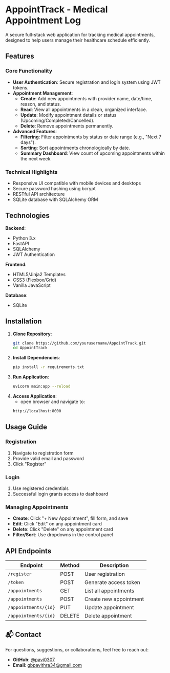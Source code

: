 # AppointTrack - Medical Appointment Log


A secure full-stack web application for tracking medical appointments, designed to help users manage their healthcare schedule efficiently.

## Features

### Core Functionality
- **User Authentication**: Secure registration and login system using JWT tokens.
- **Appointment Management**:
  - **Create**: Add new appointments with provider name, date/time, reason, and status.
  - **Read**: View all appointments in a clean, organized interface.
  - **Update**: Modify appointment details or status (Upcoming/Completed/Cancelled).
  - **Delete**: Remove appointments permanently.
- **Advanced Features**:
  - **Filtering**: Filter appointments by status or date range (e.g., "Next 7 days").
  - **Sorting**: Sort appointments chronologically by date.
  - **Summary Dashboard**: View count of upcoming appointments within the next week.

### Technical Highlights
- Responsive UI compatible with mobile devices and desktops
- Secure password hashing using bcrypt
- RESTful API architecture
- SQLite database with SQLAlchemy ORM

## Technologies

**Backend**:
- Python 3.x
- FastAPI
- SQLAlchemy
- JWT Authentication

**Frontend**:
- HTML5/Jinja2 Templates
- CSS3 (Flexbox/Grid)
- Vanilla JavaScript

**Database**:
- SQLite

## Installation

1. **Clone Repository**:
   ```bash
   git clone https://github.com/yourusername/AppointTrack.git
   cd AppointTrack
2. **Install Dependencies**:
   ```bash
   pip install -r requirements.txt
3. **Run Application**:
   ```bash
   uvicorn main:app --reload
4. **Access Application**:
   - open browser and navigate to:
   ```bash
   http://localhost:8000
## Usage Guide

### Registration
1. Navigate to registration form
2. Provide valid email and password
3. Click "Register"

### Login
1. Use registered credentials
2. Successful login grants access to dashboard

### Managing Appointments
- **Create**: Click "+ New Appointment", fill form, and save
- **Edit**: Click "Edit" on any appointment card
- **Delete**: Click "Delete" on any appointment card
- **Filter/Sort**: Use dropdowns in the control panel

## API Endpoints

| Endpoint            | Method | Description                |
|---------------------|--------|----------------------------|
| `/register`         | POST   | User registration          |
| `/token`            | POST   | Generate access token      |
| `/appointments`     | GET    | List all appointments      |
| `/appointments`     | POST   | Create new appointment     |
| `/appointments/{id}`| PUT    | Update appointment         |
| `/appointments/{id}`| DELETE | Delete appointment         |
## 📬 Contact

For questions, suggestions, or collaborations, feel free to reach out:

- **GitHub**: [@pavi0307](https://github.com/pavi0307)
- **Email**: [gbpavithra34@gmail.com](mailto:gbpavithra34@gmail.com)
